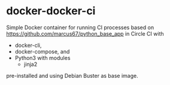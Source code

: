 # docker-docker-ci
Simple Docker container for running CI processes based on https://github.com/marcus67/python_base_app in Circle CI
with 

* docker-cli,
* docker-compose, and
* Python3 with modules
  * jinja2

pre-installed and using Debian Buster as base image.

